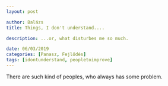 ```yaml
---
layout: post

author: Balázs
title: Things, I don't understand....

description: ...or, what disturbes me so much.

date: 06/03/2019
categories: [Panasz, Fejlődés]
tags: [idontunderstand, peopletoimprove]
---
```

There are such kind of peoples, who always has some problem.
